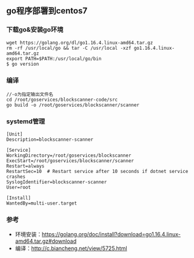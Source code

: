 ## go程序部署到centos7
### 下载go&安装go环境
    wget https://golang.org/dl/go1.16.4.linux-amd64.tar.gz
    rm -rf /usr/local/go && tar -C /usr/local -xzf go1.16.4.linux-amd64.tar.gz
    export PATH=$PATH:/usr/local/go/bin
    $ go version
### 编译
    //-o为指定输出文件名
    cd /root/goservices/blockscanner-code/src
    go build -o /root/goservices/blockscanner/scanner

### systemd管理
    [Unit]	
    Description=blockscanner-scanner

    [Service]	
    WorkingDirectory=/root/goservices/blockscanner
    ExecStart=/root/goservices/blockscanner/scanner
    Restart=always	
    RestartSec=10  # Restart service after 10 seconds if dotnet service crashes	
    SyslogIdentifier=blockscanner-scanner	
    User=root 	

    [Install]	
    WantedBy=multi-user.target

### 参考
- 环境安装：https://golang.org/doc/install?download=go1.16.4.linux-amd64.tar.gz#download
- 编译：http://c.biancheng.net/view/5725.html